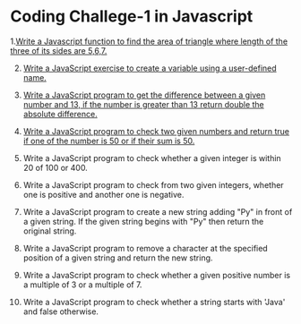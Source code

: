 # Coding Challege-1 in Javascript

1.[Write a Javascript function to find the area of triangle where length of the three of its sides are 5,6,7.](https://github.com/bodrulamin/j2ee-javascript/blob/main/CodingChallenge-1/solution1.js)

2. [Write a JavaScript exercise to create a variable using a user-defined name.](https://github.com/bodrulamin/j2ee-javascript/blob/main/CodingChallenge-1/solution2.js)

3. [Write a JavaScript program to get the difference between a given number and 13, if the number is greater than 13 return double the absolute difference.](https://github.com/bodrulamin/j2ee-javascript/blob/main/CodingChallenge-1/solution3.js)

4. [Write a JavaScript program to check two given numbers and return true if one of the number is 50 or if their sum is 50.](https://github.com/bodrulamin/j2ee-javascript/blob/main/CodingChallenge-1/solution4.js)

5. Write a JavaScript program to check whether a given integer is within 20 of 100 or 400.

6. Write a JavaScript program to check from two given integers, whether one is positive and another one is negative.

7. Write a JavaScript program to create a new string adding "Py" in front of a given string. If the given string begins with "Py" then return the original string.

8. Write a JavaScript program to remove a character at the specified position of a given string and return the new string. 

9. Write a JavaScript program to check whether a given positive number is a multiple of 3 or a multiple of 7.

10. Write a JavaScript program to check whether a string starts with 'Java' and false otherwise.

